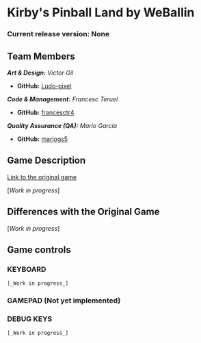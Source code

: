 # Kirby's Pinball Land by WeBallin

### Current release version: None

## Team Members

_**Art & Design:** Víctor Gil_
* **GitHub:** [Ludo-pixel](https://github.com/Ludo-pixel)

_**Code & Management:** Francesc Teruel_
* **GitHub:** [francesctr4](https://github.com/francesctr4)

_**Quality Assurance (QA):** Mario García_
* **GitHub:** [mariogs5](https://github.com/mariogs5)

## Game Description

[Link to the original game](https://youtu.be/zwrw-k74TOU)

[_Work in progress_]

## Differences with the Original Game

[_Work in progress_]

## Game controls

### KEYBOARD ###
	
	[_Work in progress_]
	
### GAMEPAD (Not yet implemented) ###



### DEBUG KEYS ###

	[_Work in progress_]
